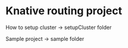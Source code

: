 # Knative routing project

How to setup cluster -> setupCluster folder

Sample project -> sample folder